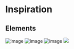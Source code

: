# Inspiration 

## Elements
![image](https://cloud.githubusercontent.com/assets/5909682/15097008/c4a29d7c-150e-11e6-97a7-a325a8523f26.png "Zahlen über die WI / Frauen / Abschluss / Tolle Jobs")
![image](https://cloud.githubusercontent.com/assets/5909682/15097124/1e30d004-1512-11e6-9b17-730966839d7c.png)
![image](https://raw.githubusercontent.com/soffes/Countdown/master/Support/countdown.gif "Countdown bis Studiumsbeginn // Beginn der Zukunft!")
![](https://www.hs-fulda.de/fileadmin/_processed_/csm_Immatrikulation_f1df6be256.png)
